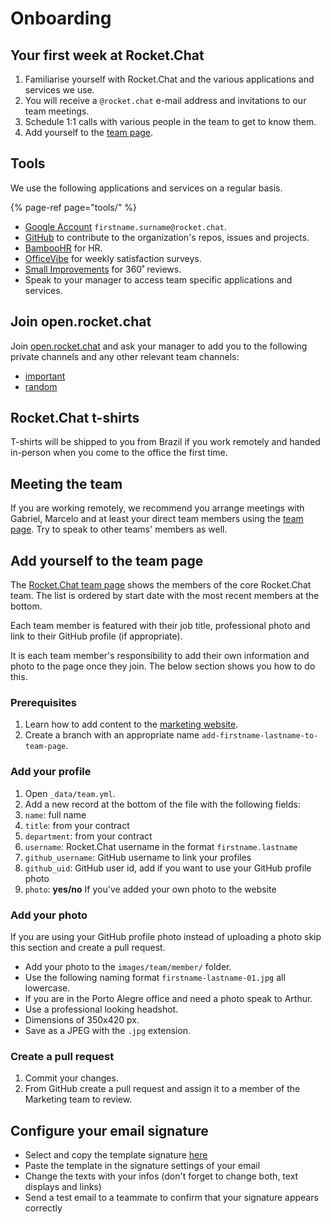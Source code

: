 # Onboarding

## Your first week at Rocket.Chat

1. Familiarise yourself with Rocket.Chat and the various applications and services we use.
2. You will receive a `@rocket.chat` e-mail address and invitations to our team meetings.
3. Schedule 1:1 calls with various people in the team to get to know them.
4. Add yourself to the [team page](https://rocket.chat/team).

## Tools

We use the following applications and services on a regular basis.

{% page-ref page="tools/" %}



* [Google Account](http://mail.google.com) `firstname.surname@rocket.chat`.
* [GitHub](https://github.com) to contribute to the organization's repos, issues and projects.
* [BambooHR](https://www.bamboohr.com) for HR.
* [OfficeVibe](https://app.officevibe.com/n/rocket.chat) for weekly satisfaction surveys.
* [Small Improvements](https://rocketchat.small-improvements.com/app/home) for 360˚ reviews.
* Speak to your manager to access team specific applications and services.

## Join open.rocket.chat

Join [open.rocket.chat](https://open.rocket.chat) and ask your manager to add you to the following private channels and any other relevant team channels:

* [important](https://open.rocket.chat/group/important)
* [random](https://open.rocket.chat/group/random)

## Rocket.Chat t-shirts

T-shirts will be shipped to you from Brazil if you work remotely and handed in-person when you come to the office the first time.

## Meeting the team

If you are working remotely, we recommend you arrange meetings with Gabriel, Marcelo and at least your direct team members using the [team page](https://rocket.chat/team). Try to speak to other teams' members as well.

## Add yourself to the team page

The [Rocket.Chat team page](https://rocket.chat/team) shows the members of the core Rocket.Chat team. The list is ordered by start date with the most recent members at the bottom.

Each team member is featured with their job title, professional photo and link to their GitHub profile \(if appropriate\).

It is each team member's responsibility to add their own information and photo to the page once they join. The below section shows you how to do this.

### Prerequisites

1. Learn how to add content to the [marketing website](../marketing.md).
2. Create a branch with an appropriate name `add-firstname-lastname-to-team-page`.

### Add your profile

1. Open `_data/team.yml`.
2. Add a new record at the bottom of the file with the following fields:
3. `name`: full name
4. `title`: from your contract
5. `department`: from your contract
6. `username`: Rocket.Chat username in the format `firstname.lastname`
7. `github_username`: GitHub username to link your profiles
8. `github_uid`: GitHub user id, add if you want to use your GitHub profile photo
9. `photo`: **yes/no** If you've added your own photo to the website

### Add your photo

If you are using your GitHub profile photo instead of uploading a photo skip this section and create a pull request.

* Add your photo to the `images/team/member/` folder.
* Use the following naming format `firstname-lastname-01.jpg` all lowercase.
* If you are in the Porto Alegre office and need a photo speak to Arthur.
* Use a professional looking headshot.
* Dimensions of 350x420 px.
* Save as a JPEG with the `.jpg` extension.

### Create a pull request

1. Commit your changes.
2. From GitHub create a pull request and assign it to a member of the Marketing team to review.

## Configure your email signature

* Select and copy the template signature [here](https://github.com/RocketChat/handbook/tree/209ebb4af1e26bd4c64f6a25daf03242343a281d/onboarding/email-signature.html)
* Paste the template in the signature settings of your email
* Change the texts with your infos \(don't forget to change both, text displays and links\)
* Send a test email to a teammate to confirm that your signature appears correctly

